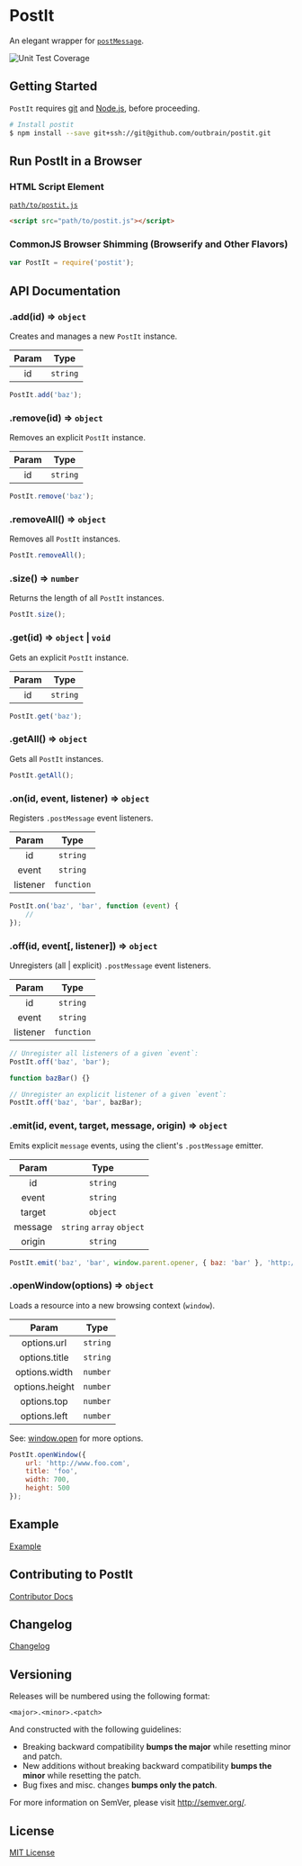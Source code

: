 # PostIt

An elegant wrapper for [`postMessage`](https://developer.mozilla.org/en-US/docs/Web/API/Window/postMessage).

![Unit Test Coverage](http://img.shields.io/badge/coverage-99.31%-green.svg?style=flat)

## Getting Started

`PostIt` requires [git](http://git-scm.com/downloads) and [Node.js](http://nodejs.org/download), before proceeding.

```bash
# Install postit
$ npm install --save git+ssh://git@github.com/outbrain/postit.git
```

## Run PostIt in a Browser

### HTML Script Element

[`path/to/postit.js`](dist/postit.js)

```html
<script src="path/to/postit.js"></script>
```

### CommonJS Browser Shimming (Browserify and Other Flavors)

```js
var PostIt = require('postit');
```

## API Documentation

### .add(id) => `object`

Creates and manages a new `PostIt` instance.

| Param |   Type   |
|:-----:|:--------:|
| id    | `string` |

```javascript
PostIt.add('baz');
```

### .remove(id) => `object`

Removes an explicit `PostIt` instance.

| Param |   Type   |
|:-----:|:--------:|
| id    | `string` |

```javascript
PostIt.remove('baz');
```

### .removeAll() => `object`

Removes all `PostIt` instances.

```javascript
PostIt.removeAll();
```

### .size() => `number`

Returns the length of all `PostIt` instances.

```javascript
PostIt.size();
```

### .get(id) => `object` | `void`

Gets an explicit `PostIt` instance.

| Param |   Type   |
|:-----:|:--------:|
| id    | `string` |

```javascript
PostIt.get('baz');
```

### .getAll() => `object`

Gets all `PostIt` instances.

```javascript
PostIt.getAll();
```

### .on(id, event, listener) => `object`

Registers `.postMessage` event listeners.

|   Param  |    Type    |
|:--------:|:----------:|
| id       | `string`   |
| event    | `string`   |
| listener | `function` |

```javascript
PostIt.on('baz', 'bar', function (event) {
	//
});
```

### .off(id, event[, listener]) => `object`

Unregisters (all | explicit) `.postMessage` event listeners.

|   Param  |    Type    |
|:--------:|:----------:|
| id       | `string`   |
| event    | `string`   |
| listener | `function` |

```javascript
// Unregister all listeners of a given `event`:
PostIt.off('baz', 'bar');

function bazBar() {}

// Unregister an explicit listener of a given `event`:
PostIt.off('baz', 'bar', bazBar);
```

### .emit(id, event, target, message, origin) => `object`

Emits explicit `message` events, using the client's `.postMessage` emitter.

|  Param  |            Type           |
|:-------:|:-------------------------:|
| id      | `string`                  |
| event   | `string`                  |
| target  | `object`                  |
| message | `string` `array` `object` |
| origin  | `string`                  |

```javascript
PostIt.emit('baz', 'bar', window.parent.opener, { baz: 'bar' }, 'http://www.baz.com');
```

### .openWindow(options) => `object`

Loads a resource into a new browsing context (`window`).

|      Param     |   Type   |
|:--------------:|:--------:|
| options.url    | `string` |
| options.title  | `string` |
| options.width  | `number` |
| options.height | `number` |
| options.top    | `number` |
| options.left   | `number` |

See: [window.open](https://developer.mozilla.org/en-US/docs/Web/API/Window/open) for more options.

```javascript
PostIt.openWindow({
	url: 'http://www.foo.com',
	title: 'foo',
	width: 700,
	height: 500
});
```

## Example

[Example](example)

## Contributing to PostIt

[Contributor Docs](docs/contributor/index.md)

## Changelog

[Changelog](Changelog.md)

## Versioning

Releases will be numbered using the following format:

```
<major>.<minor>.<patch>
```

And constructed with the following guidelines:

- Breaking backward compatibility **bumps the major** while resetting minor and patch.
- New additions without breaking backward compatibility **bumps the minor** while resetting the patch.
- Bug fixes and misc. changes **bumps only the patch**.

For more information on SemVer, please visit <http://semver.org/>.

## License

[MIT License](LICENSE)
